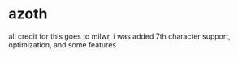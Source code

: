 # azoth
all credit for this goes to milwr, i was added 7th character support, optimization, and some features
